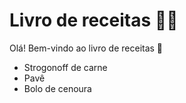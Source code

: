 # Livro de receitas :man_cook:

Olá! Bem-vindo ao livro de receitas :wave:

- Strogonoff de carne
- Pavê
- Bolo de cenoura
